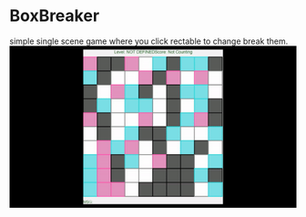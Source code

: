 # BoxBreaker
 simple single scene game where you click rectable to change break them.
![](ezgif.com-gif-maker.gif)